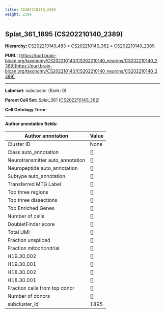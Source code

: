 ```yaml
---
title: CS202210140_2389
weight: 2389
---
```

## Splat_361_1895 (CS202210140_2389)
<b>Hierarchy: </b>
[CS202210140_483](../CS202210140_483) >
[CS202210140_362](../CS202210140_362) >
[CS202210140_2389](../CS202210140_2389)

**PURL:** [https://purl.brain-bican.org/taxonomy/CS202210140/CS202210140_neurons/CS202210140_2389](https://purl.brain-bican.org/taxonomy/CS202210140/CS202210140_neurons/CS202210140_2389)

---


**Labelset:** subcluster (Rank: 0)

**Parent Cell Set:** Splat_361 ([CS202210140_362](../CS202210140_362))



**Cell Ontology Term:** 

[MARKER GENES.]: #


---

[TRANSFERRED ANNOTATIONS.]: #


[AUTHOR ANNOTATION FIELDS.]: #


**Author annotation fields:**

| Author annotation | Value |
|-------------------|-------|
|Cluster ID|None|
|Class auto_annotation|[]|
|Neurotransmitter auto_annotation|[]|
|Neuropeptide auto_annotation|[]|
|Subtype auto_annotation|[]|
|Transferred MTG Label|[]|
|Top three regions|[]|
|Top three dissections|[]|
|Top Enriched Genes|[]|
|Number of cells|[]|
|DoubletFinder score|[]|
|Total UMI|[]|
|Fraction unspliced|[]|
|Fraction mitochondrial|[]|
|H19.30.002|[]|
|H19.30.001|[]|
|H18.30.002|[]|
|H18.30.001|[]|
|Fraction cells from top donor|[]|
|Number of donors|[]|
|subcluster_id|1895|

